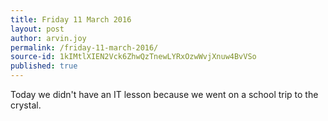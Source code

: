 ```yaml
---
title: Friday 11 March 2016
layout: post
author: arvin.joy
permalink: /friday-11-march-2016/
source-id: 1kIMtlXIEN2Vck6ZhwQzTnewLYRxOzwWvjXnuw4BvVSo
published: true
---
```

Today we didn't have an IT lesson because we went on a school trip to the crystal. 

